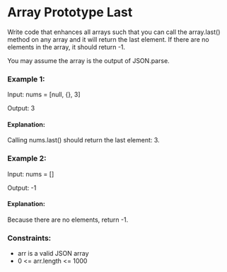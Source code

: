 # Array Prototype Last

Write code that enhances all arrays such that you can call the array.last() method on any array and it will return the last element. If there are no elements in the array, it should return -1.

You may assume the array is the output of JSON.parse.

### Example 1:

Input: nums = [null, {}, 3]

Output: 3

#### Explanation:

Calling nums.last() should return the last element: 3.

### Example 2:

Input: nums = []

Output: -1

#### Explanation:

Because there are no elements, return -1.

### Constraints:

- arr is a valid JSON array
- 0 <= arr.length <= 1000
